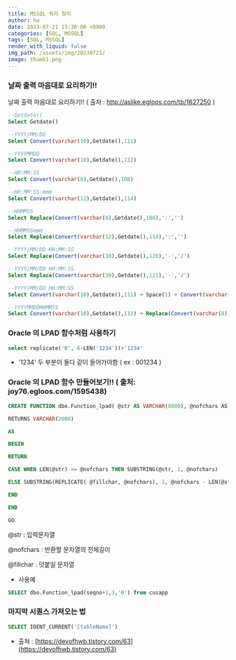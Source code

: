```yaml
---
title: MSSQL 쿼리 정리
author: ha
date: 2023-07-21 15:30:00 +0900
categories: [SQL, MSSQL]
tags: [SQL, MSSQL]
render_with_liquid: false
img_path: /assets/img/20230721/
image: thumb1.png
---
```


### 날짜 출력 마음대로 요리하기!!

날짜 출력 마음대로 요리하기!! ( 출처 : http://aslike.egloos.com/tb/1627250 )

```sql
--Getdate()
Select Getdate()

--YYYY/MM/DD
Select Convert(varchar(10),Getdate(),111)

--YYYYMMDD
Select Convert(varchar(10),Getdate(),112)

--HH:MM:SS
Select Convert(varchar(8),Getdate(),108)

--HH:MM:SS:mmm
Select Convert(varchar(12),Getdate(),114)

--HHMMSS
Select Replace(Convert(varchar(8),Getdate(),108),':','')

--HHMMSSmmm
Select Replace(Convert(varchar(12),Getdate(),114),':','')

--YYYY/MM/DD HH:MM:SS
Select Replace(Convert(varchar(30),Getdate(),120),'-','/')

--YYYY/MM/DD HH:MM:SS
Select Replace(Convert(varchar(30),Getdate(),121),'-','/')

--YYYY/MM/DD HH:MM:SS
Select Convert(varchar(10),Getdate(),111) + Space(1) + Convert(varchar(8),Getdate(),108)

--YYYYMMDDHHMMSS
Select Convert(varchar(10),Getdate(),112) + Replace(Convert(varchar(8),Getdate(),108),':','')
```

### Oracle 의 LPAD 함수처럼 사용하기

```sql
select replicate('0', 6-LEN('1234'))+'1234'
```

- '1234' 두 부분이 둘다 같이 들어가야함 ( ex : 001234 )

### Oracle 의 LPAD 함수 만들어보기!! ( 출처: joy76.egloos.com/1595438)

```sql
CREATE FUNCTION dbo.Function_lpad( @str AS VARCHAR(8000), @nofchars AS INT, @fillchar AS VARCHAR(8000) = '')

RETURNS VARCHAR(2000)

AS

BEGIN

RETURN

CASE WHEN LEN(@str) >= @nofchars THEN SUBSTRING(@str, 1, @nofchars)

ELSE SUBSTRING(REPLICATE( @fillchar, @nofchars), 1, @nofchars - LEN(@str)) + @str

END

END

GO
```

@str : 입력문자열

@nofchars : 반환할 문자열의 전체길이

@fillchar : 덧붙일 문자열

- 사용예

```sql
SELECT dbo.Function_lpad(seqno+1,3,'0') from cusapp
```

### 마지막 시퀀스 가져오는 법

```sql
SELECT IDENT_CURRENT('[tableName]')
```

- 출처 : [https://devofhwb.tistory.com/63](https://devofhwb.tistory.com/63)
